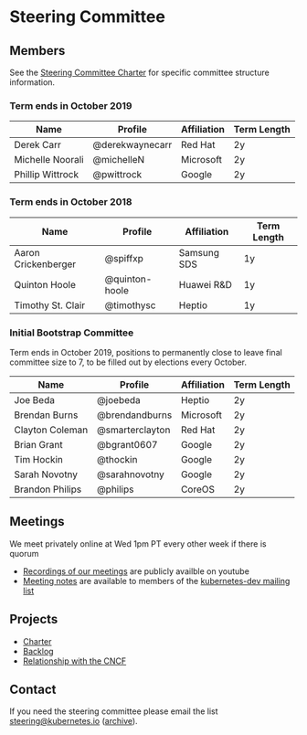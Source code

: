# Steering Committee

## Members

See the [Steering Committee Charter](charter.md) for specific committee structure information.

### Term ends in October 2019

| Name | Profile | Affiliation | Term Length |
| ---- | ------- | ----------- | ----------- | 
| Derek Carr | @derekwaynecarr | Red Hat | 2y |
| Michelle Noorali | @michelleN | Microsoft | 2y |
| Phillip Wittrock | @pwittrock | Google | 2y |

### Term ends in October 2018

| Name | Profile | Affiliation | Term Length |
| ---- | ------- | ----------- | ----------- | 
| Aaron Crickenberger | @spiffxp | Samsung SDS | 1y | 
| Quinton Hoole | @quinton-hoole | Huawei R&D | 1y | 
| Timothy St. Clair | @timothysc | Heptio | 1y | 

### Initial Bootstrap Committee

Term ends in October 2019, positions to permanently close to leave final committee size to 7, to be filled out by elections every October.

| Name | Profile | Affiliation | Term Length |
| ---- | ------- | ----------- | ----------- | 
| Joe Beda | @joebeda | Heptio | 2y |
| Brendan Burns | @brendandburns | Microsoft | 2y |
| Clayton Coleman | @smarterclayton | Red Hat | 2y |
| Brian Grant | @bgrant0607 | Google | 2y | 
| Tim Hockin | @thockin | Google | 2y |  
| Sarah Novotny | @sarahnovotny | Google | 2y |
| Brandon Philips | @philips | CoreOS | 2y | 

## Meetings

We meet privately online at Wed 1pm PT every other week if there is quorum

- [Recordings of our meetings](https://www.youtube.com/watch?v=YAzgJRQxsdc&list=PL69nYSiGNLP1yP1B_nd9-drjoxp0Q14qM) are publicly availble on youtube
- [Meeting notes](https://bit.ly/k8s-steering) are available to members of the [kubernetes-dev mailing list](https://groups.google.com/forum/#!forum/kubernetes-dev)

## Projects

- [Charter](charter.md)
- [Backlog](backlog.md)
- [Relationship with the CNCF](cncf-and-k8s.md)

## Contact

If you need the steering committee please email the list steering@kubernetes.io ([archive](https://groups.google.com/a/kubernetes.io/forum/#!forum/steering)).
